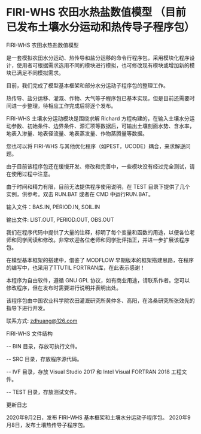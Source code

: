 # FIRI-WHS 农田水热盐数值模型 （目前已发布土壤水分运动和热传导子程序包）

FIRI-WHS 农田水热盐数值模型

是一套模拟农田水分运动、热传导和盐分运移的命令行程序包，采用模块化程序设计，使用者可根据需求选用不同的模块进行模拟，也可修改现有模块或增加新的模块已满足不同模拟需求。

目前，我们完成了模型基本框架和部分水分运动子程序包的整理工作。

热传导、盐分运移、灌溉、作物、大气等子程序包已基本实现，但是目前还需要时间进一步整理，待相应工作完成后将逐个发布。

FIRI-WHS 土壤水分运动模块是围绕求解 Richard 方程构建的，在输入土壤水分运动参数、初始条件、边界条件、源汇项等数据后，可输出土壤剖面水势、含水率，地表入渗量、地表径流量、地表蒸发量、作物蒸腾量等数据。

您也可以将 FIRI-WHS 与其他优化程序（如PEST，UCODE）耦合，来求解逆问题。

由于目前该程序包还在缓慢开发、修改和完善中，一些模块没有经过完全测试，请在使用过程中注意。

由于时间和精力有限，目前无法提供程序使用说明，在 TEST 目录下提供了几个实例，供参考。双击 RUN.BAT 或者在 CMD 中运行RUN.BAT。

输入文件：BAS.IN, PERIOD.IN, SOIL.IN

输出文件: LIST.OUT, PERIOD.OUT, OBS.OUT

我们在程序代码中提供了大量的注释，标明了每个变量和函数的用途，以便各位老师和同学阅读和修改。非常欢迎各位老师和同学批评指正，并进一步扩展该程序包。

在模型基本框架的搭建中，借鉴了 MODFLOW 早期版本的框架搭建思路，在程序的编写中，也采用了TTUTIL FORTRAN库，在此表示感谢！

本程序为自由软件，遵循 GNU GPL 协议，如有商业用途，请联系作者。您可以修改程序，但在发布时需要进行说明并表明出处。

该程序包由中国农业科学院农田灌溉研究所黄仲冬、高阳，在洛桑研究所张效先的指导下进行开发。

联系方式: zdhuang@126.com

FIRI-WHS 文件结构

  -- BIN 目录，存放可执行文件。

  -- SRC 目录，存放程序源代码。

  -- IVF 目录，存放 Visual Studio 2017 和 Intel Visual FORTRAN 2018 工程文件。

  -- TEST 目录，存放测试文件。

更新日志

2020年9月2日，发布 FIRI-WHS 基本框架和土壤水分运动子程序包。
2020年9月8日，发布土壤热传导子程序包。